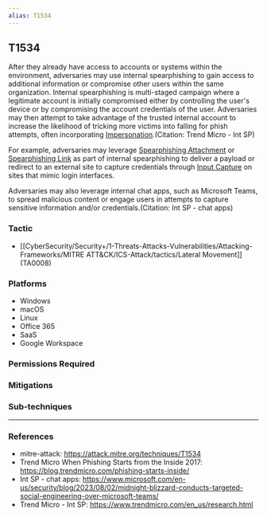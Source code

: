 ```yaml
---
alias: T1534
---
```


## T1534

After they already have access to accounts or systems within the environment, adversaries may use internal spearphishing to gain access to additional information or compromise other users within the same organization. Internal spearphishing is multi-staged campaign where a legitimate account is initially compromised either by controlling the user's device or by compromising the account credentials of the user. Adversaries may then attempt to take advantage of the trusted internal account to increase the likelihood of tricking more victims into falling for phish attempts, often incorporating [Impersonation](https://attack.mitre.org/techniques/T1656).(Citation: Trend Micro - Int SP)

For example, adversaries may leverage [Spearphishing Attachment](https://attack.mitre.org/techniques/T1566/001) or [Spearphishing Link](https://attack.mitre.org/techniques/T1566/002) as part of internal spearphishing to deliver a payload or redirect to an external site to capture credentials through [Input Capture](https://attack.mitre.org/techniques/T1056) on sites that mimic login interfaces.

Adversaries may also leverage internal chat apps, such as Microsoft Teams, to spread malicious content or engage users in attempts to capture sensitive information and/or credentials.(Citation: Int SP - chat apps)


### Tactic
- [[CyberSecurity/Security+/1-Threats-Attacks-Vulnerabilities/Attacking-Frameworks/MITRE ATT&CK/ICS-Attack/tactics/Lateral Movement]] (TA0008)

### Platforms
- Windows
- macOS
- Linux
- Office 365
- SaaS
- Google Workspace

### Permissions Required

### Mitigations

### Sub-techniques


---
### References

- mitre-attack: https://attack.mitre.org/techniques/T1534
- Trend Micro When Phishing Starts from the Inside 2017: https://blog.trendmicro.com/phishing-starts-inside/
- Int SP - chat apps: https://www.microsoft.com/en-us/security/blog/2023/08/02/midnight-blizzard-conducts-targeted-social-engineering-over-microsoft-teams/
- Trend Micro - Int SP: https://www.trendmicro.com/en_us/research.html
